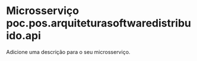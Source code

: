 # Microsserviço poc.pos.arquiteturasoftwaredistribuido.api

Adicione uma descrição para o seu microsserviço.
